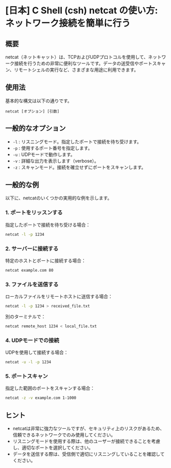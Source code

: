 # [日本] C Shell (csh) netcat の使い方: ネットワーク接続を簡単に行う

## 概要
netcat（ネットキャット）は、TCPおよびUDPプロトコルを使用して、ネットワーク接続を行うための非常に便利なツールです。データの送受信やポートスキャン、リモートシェルの実行など、さまざまな用途に利用できます。

## 使用法
基本的な構文は以下の通りです。

```
netcat [オプション] [引数]
```

## 一般的なオプション
- `-l` : リスニングモード。指定したポートで接続を待ち受けます。
- `-p` : 使用するポート番号を指定します。
- `-u` : UDPモードで動作します。
- `-v` : 詳細な出力を表示します（verbose）。
- `-z` : スキャンモード。接続を確立せずにポートをスキャンします。

## 一般的な例
以下に、netcatのいくつかの実用的な例を示します。

### 1. ポートをリッスンする
指定したポートで接続を待ち受ける場合：
```bash
netcat -l -p 1234
```

### 2. サーバーに接続する
特定のホストとポートに接続する場合：
```bash
netcat example.com 80
```

### 3. ファイルを送信する
ローカルファイルをリモートホストに送信する場合：
```bash
netcat -l -p 1234 > received_file.txt
```
別のターミナルで：
```bash
netcat remote_host 1234 < local_file.txt
```

### 4. UDPモードでの接続
UDPを使用して接続する場合：
```bash
netcat -u -l -p 1234
```

### 5. ポートスキャン
指定した範囲のポートをスキャンする場合：
```bash
netcat -z -v example.com 1-1000
```

## ヒント
- netcatは非常に強力なツールですが、セキュリティ上のリスクがあるため、信頼できるネットワークでのみ使用してください。
- リスニングモードを使用する際は、他のユーザーが接続できることを考慮し、適切なポートを選択してください。
- データを送信する際は、受信側で適切にリスニングしていることを確認してください。